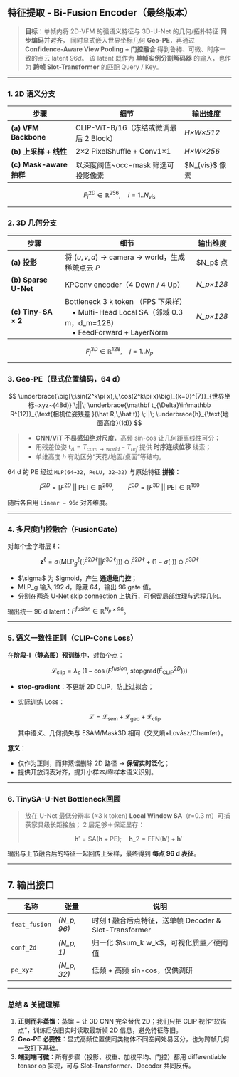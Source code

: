## 特征提取 - Bi-Fusion Encoder（最终版本）

> **目标**：单帧内将 2D-VFM 的强语义特征与 3D-U-Net 的几何/拓扑特征 **同步编码并对齐**，
> 同时显式嵌入世界坐标几何 **Geo-PE**，再通过 **Confidence-Aware View Pooling + 门控融合** 得到鲁棒、可微、时序一致的点云 latent $96 d$。
> 该 latent 既作为 **单帧实例分割解码器** 的输入，也作为 **跨帧 Slot-Transformer** 的匹配 Query / Key。

---

### 1. 2D 语义分支

| 步骤                    | 细节                                             | 输出维度            |
| --------------------- | ---------------------------------------------- | --------------- |
| **(a) VFM Backbone**  | CLIP-ViT-B/16（冻结或微调最后 2 Block）                 | *H×W×512*       |
| **(b) 上采样 + 线性**      | 2×2 PixelShuffle + Conv1×1                     | *H×W×256*       |
| **(c) Mask-aware 抽样** | 以深度阈值\~occ-mask 筛选可投影像素                        | \$N\_{vis}\$ 像素 |

$$
F^{2D}_{i}\in\mathbb R^{256},\quad i=1..N_{vis}
$$

---

### 2. 3D 几何分支

| 步骤                   | 细节                                                                                                        | 输出维度       |
| -------------------- | --------------------------------------------------------------------------------------------------------- | ---------- |
| **(a) 投影**           | 将 $(u,v,d)$ → camera → world，生成稀疏点云 $P$                                                                   | \$N\_p\$ 点 |
| **(b) Sparse U-Net** | KPConv encoder（4 Down / 4 Up）                                                                             | *N\_p×128* |
| **(c) Tiny-SA × 2**  | Bottleneck 3 k token （FPS 下采样）<br> • Multi-Head Local SA（邻域 0.3 m，d\_m=128）<br> • FeedForward + LayerNorm | *N\_p×128* |

$$
F^{3D}_{j}\in\mathbb R^{128},\quad j=1..N_p
$$

---

### 3. **Geo-PE**（显式位置编码，64 d）

$$
\underbrace{\big[\;\sin(2^k\pi x),\,\cos(2^k\pi x)\big]_{k=0}^{7}}_{世界坐标~xyz~(48d)}
\;||\;
\underbrace{\mathbf t_{\Delta}\in\mathbb R^{12}}_{\text{相机位姿残差 }(\hat R,\,\hat t)}
\;||\;
\underbrace{h}_{\text{地面高度}(1d)}
$$

> * **CNN/ViT 不易感知绝对尺度**，高频 sin-cos 让几何距离线性可分；
> * 用残差位姿 $\mathbf t_{\Delta}=T_{cam\rightarrow world}-T_{ref}$ 提供 **时序连续位移** 线索；
> * 单维高度 $h$ 有助区分“天花/地面/桌面”等结构。

64 d 的 PE 经过 `MLP(64→32, ReLU, 32→32)` 与原始特征 **拼接**：

$$
\tilde F^{2D}= \big[F^{2D}\;||\;\text{PE}\big]\in\mathbb R^{288},\qquad
\tilde F^{3D}= \big[F^{3D}\;||\;\text{PE}\big]\in\mathbb R^{160}
$$

随后各自用 `Linear → 96d` 对齐维度。

---

### 4. 多尺度门控融合（FusionGate）

对每个金字塔层 $\ell$：

$$
\mathbf z^\ell = \sigma\!\big(\mathrm{MLP}_g^\ell([\bar F^{2D\,\ell} || \tilde F^{3D\,\ell}])\big)\;\odot\; \bar F^{2D\,\ell}
\;+\;
\big(1-\sigma(\cdot)\big)\odot \tilde F^{3D\,\ell}
$$

* \$\sigma\$ 为 Sigmoid，产生 **通道级门控**；
* MLP\_g 输入 192 d，隐藏 64，输出 96 gate 值。
* 分别在两条 U-Net skip connection 上执行，可保留局部纹理与远程几何。

输出统一 96 d latent：$F^{fusion} \in\mathbb R^{N_p \times 96}$。

---

### 5. 语义一致性正则（CLIP-Cons Loss）

在**阶段-I（静态图）预训练**中，对每个点：

$$
\mathcal L_{\text{clip}} = \lambda_c\;\bigl(1 - 
\cos\bigl(F^{fusion},\; \text{stopgrad}(\bar F^{2D}_{\text{CLIP}})\bigr)\bigr)
$$

* **stop-gradient**：不更新 2D CLIP，防止过拟合；
* 实际训练 Loss：

  $$
  \mathcal L = \mathcal L_{\text{sem}}+\mathcal L_{\text{geo}}+\mathcal L_{\text{clip}}
  $$

  其中语义、几何损失与 ESAM/Mask3D 相同（交叉熵+Lovász/Chamfer）。

**意义**：

* 仅作为正则，而非蒸馏删除 2D 路径 → **保留实时泛化**；
* 提供开放词表对齐，提升小样本/零样本语义识别。

---

### 6. TinySA-U-Net Bottleneck回顾

> 放在 U-Net 最低分辨率 (≈3 k token)
> **Local Window SA**（r=0.3 m）可捕获家具级长距接触；
> 2 层足够＋保证显存：
>
> $$
> \mathbf h' = \text{SA}\bigl(\mathbf h + \text{PE}\bigr);\quad \mathbf h\_2 = \text{FFN}(\mathbf h')+\mathbf h'
> $$

输出与上节融合后的特征一起回传上采样，最终得到 **每点 96 d 表征**。

---

## 7. 输出接口

| 名称            | 张量           | 说明                                         |
| ------------- | ------------ | ------------------------------------------ |
| `feat_fusion` | *(N\_p, 96)* | 时刻 t 融合后点特征，送单帧 Decoder & Slot-Transformer |
| `conf_2d`     | *(N\_p, 1)*  | 归一化 \$\sum\_k w\_k\$，可视化质量／硬阈值             |
| `pe_xyz`      | *(N\_p, 32)* | 低频 + 高频 sin-cos，仅供调研                       |

---

### 总结 & 关键理解

1. **正则而非蒸馏**：蒸馏 = 让 3D CNN 完全替代 2D；我们只把 CLIP 视作“软锚点”，训练后依旧实时读取最新帧 2D 信息，避免特征陈旧。
2. **Geo-PE 必要性**：显式高频位置使同类物体不同空间处易区分，也为跨帧几何一致打下基础。
3. **端到端可微**：所有步骤（投影、权重、加权平均、门控）都用 differentiable tensor op 实现，可与 Slot-Transformer、Decoder 共同反传。
